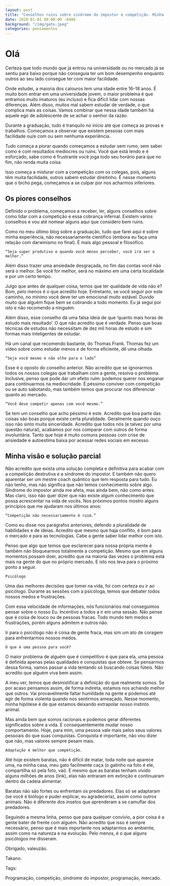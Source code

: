 ```yaml
---
layout: post
title: "Conselhos ruins sobre síndrome do impostor e competição. Minha visão hoje sobre o assunto."
date: 2020-01-01 00:00:00 -0400
background: "/img/gato.jpeg"
categories: pensamentos
---
```


# Olá

Certeza que todo mundo que já entrou na universidade ou no mercado já se sentiu para baixo porque não conseguia ter um bom desempenho enquanto outros ao seu lado consegue ter com maior facilidade. 

Onde estudei, a maioria dos calouros tem uma idade entre 16–18 anos. É muito bom entrar em uma universidade jovem, o maior problema é que entramos muito imaturos (eu incluso) e fica difícil lidar com nossas diferenças. Além disso, muitos mal sabem estudar de verdade, o que complica mais as coisas. Vamos combinar que nessa idade também há aquele ego de adolescente de se achar o senhor da razão.

Durante a graduação, tudo é tranquilo no início até que começa as provas e trabalhos. Começamos a observar que existem pessoas com mais facilidade ou/e com ou sem nenhuma experiência.

Tudo começa a piorar quando começamos a estudar sem rumo, sem saber como e com resultados medíocres ou ruins. Você que está lendo e é esforçado, sabe como é frustrante você joga todo seu horário para que no fim, não renda muita coisa. 

Isso começa a misturar com a competição com os colegas, pois, alguns têm muita facilidade, outros sabem estudar direitinho. É nesse momento que o bicho pega, começamos a se culpar por nos acharmos inferiores. 

## Os piores conselhos

Definido o problema, começamos a receber, ler, alguns conselhos sobre como lidar com a competição e essa cobrança infernal. Existem vários conselhos e vou até nomear alguns aqui que considero bem ruins.

Como no meu último blog sobre a graduação, tudo que farei aqui é sobre minha experiência, não necessariamente científico (embora eu faça uma relação com darwinismo no final). É mais algo pessoal e filosófico.

    “Seja super produtivo e quando você menos perceber, você irá ser o melhor.”


Além disso trazer uma ansiedade desgraçada, no fim das contas você não será o melhor. Se você for melhor, será no máximo em uma certa localidade e por um certo tempo. 

Julgo que antes de qualquer coisa, temos que ter qualidade de vida não é? Bom, pelo menos é o que acredito hoje. Entretanto, se você seguir por este caminho, no mínimo você deve ter um emocional muito estável. Duvido muito que alguém fique bem se cobrando a todo momento. Eu já segui por isto e não recomendo a ninguém.

Além disso, esse conselho dá uma falsa ideia de que ‘quanto mais horas de estudo mais resultado’. O que não acredito que é verdade. Penso que boas técnicas de estudos não necessitam de dez mil horas de estudo e sim formas mais inteligentes de estudar.

Há um canal que recomendo bastante, do Thomas Frank. Thomas fez um vídeo sobre como estudar menos e de forma eficiente, dê uma olhada.

    “Seja você mesmo e não olhe para o lado”


Esse é o oposto do conselho anterior. Não acredito que se ignorarmos todos os nossos colegas que trabalham com a gente, resolva o problema. Inclusive, penso que pode dar um efeito ruim: podemos querer nos enganar para continuarmos na mediocridade. É péssimo conviver com competição ou se auto sabotando, mas também temos que procurar nos diferenciar quanto ao mercado. 

    “Você deve competir apenas com você mesmo.”


Se tem um conselho que acho péssimo é este. Acredito que boa parte das coisas são boas porque existe certa pluralidade. Geralmente quando ouço isso não sinto muita sinceridade. Acredito que todos nós (e talvez por uma questão natural), acabamos por nos comparar com outros de forma involuntária. Tanto que hoje é muito comuns pessoas com crise de ansiedade e autoestima baixa por acessar redes sociais em excesso. 

## Minha visão e solução parcial

Não acredito que exista uma solução completa e definitiva para acabar com a competição destrutiva e a síndrome do impostor. E também não quero aparentar ser um mestre coach quântico que tem resposta para tudo. Eu não tenho, mas não significa que não temos conhecimento sobre algo. Síndrome do impostor ainda me afeta, mas ainda bem, não como antes. Mas claro, isso não quer dizer que não existe algum conhecimento que possa acrescentar na vida de vocês. Nos próximos pontos mostro alguns princípios que me ajudaram nos últimos anos:

    “Competição não necessariamente é ruim.”


Como eu disse nos parágrafos anteriores, defendo a pluralidade de habilidades e de ideias. Acredito que mesmo que haja conflito, é bom para o mercado e para as tecnologias. Cabe a gente saber lidar melhor com isto. 

Penso que algo que temos que esclarecer para nossa própria mente é também não bloquearmos totalmente a competição. Mesmo que em alguns momentos possam doer, acredito que na maioria das vezes o problema está mais na gente do que no próprio mercado. E isto nos leva para o próximo ponto a seguir.

    Psicólogo


Uma das melhores decisões que tomei na vida, foi com certeza eu ir ao psicólogo. Durante as sessões com a psicóloga, temos que debater todos nossos medos e frustrações. 

Com essa velocidade de informações, nós funcionários mal conseguimos pensar sobre o nosso Eu. Incentivo a todos a ir em uma sessão. Não pense que é coisa de louco ou de pessoas fracas. Todo mundo tem medos e frustrações, porém alguns admitem e outros não. 

Ir para o psicólogo não é coisa de gente fraca, mas sim um ato de coragem para enfrentarmos nossos medos. 

    O que é uma pessoa para você?


O maior problema de alguém que é competitivo é que para ela, uma pessoa é definida apenas pelas qualidades e conquistas que obteve. Se pensarmos dessa forma, vamos passar a vida tentando só buscando coisas fúteis. Não acredito que alguém viva bem assim.

A meu ver, temos que desmistificar a definição do que realmente somos. Se por acaso pensamos assim, de forma indireta, estamos nos achando melhor que outros. Vai provavelmente faltar humildade na gente e podemos até agir de forma violenta quando nos sentirmos ameaçado. Nesse momento, minha hipótese é de que estamos deixando extrapolar nosso instinto animal.

Mas ainda bem que somos racionais e podemos gerar diferentes significados sobre a vida. E consequentemente mudar nosso comportamento. Hoje, para mim, uma pessoa vale mais pelos seus valores pessoais do que suas conquistas. Conquista é importante, não vou dizer que não, mas valores sempre pesam mais. 

    Adaptação é melhor que competição.


Até hoje existem baratas, não é difícil de matar, toda noite que aparece uma, na minha casa, meu gato facilmente caça (o gatinho na foto é ele, compartilha só pela foto, vai). E mesmo que as baratas tenham vivido alguns milhões de anos (link), elas não entraram em extinção e continuaram dentro da cadeia alimentar. 

Baratas não são fortes ou enfrentam os predadores. Elas só se adaptaram (se você é biólogo e puder explicar, eu agradeceria), assim como outros animais. Não é diferente dos insetos que aprenderam a se camuflar dos predadores. 

Seguindo a mesma linha, penso que para qualquer convívio, a pior coisa é a gente bater de frente com alguém. Não acredito que isso é sempre necessário, penso que é mais importante nos adaptarmos ao ambiente, assim como na natureza e na evolução. Pelo menos, é o que alguns psicólogos me disseram.

Obrigado, valeuzão.

Takano.


Tags:

Programação, competição, síndrome do impostor, programação, mercado.